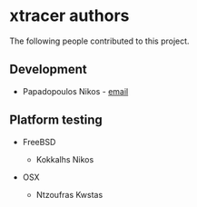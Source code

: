 xtracer authors
===============

The following people contributed to this project.

Development
-----------
* Papadopoulos Nikos - [email](nikpapas@gmail.com)

Platform testing
----------------
* FreeBSD
  -	Kokkalhs Nikos

* OSX
  -	Ntzoufras Kwstas
